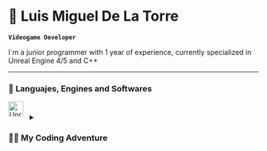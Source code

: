 # 🧿 Luis Miguel De La Torre
**`Videogame Developer`**

I´m a junior programmer with 1 year of experience, currently specialized in Unreal Engine 4/5 and C++

---

### 🧰 Languajes, Engines and Softwares

<img align="left" alt="UnrealEngine" width="30px" style="padding-right:10px;" src="https://cdn.jsdelivr.net/gh/devicons/devicon@latest/icons/unrealengine/unrealengine-original.svg" />
          
#

<details>
  <summary><h3>👨‍💻 My Coding Adventure</h3></summary>
    I started studying code as a software developer, it quickly felt boring to me since all I ended up doing were softwares that were useful and actually functional, but        didn´t feel like a "creation" to me. That´s when I discovered ✨GAME ENGINES✨ and decided to give Unity a try. It amazed me how fascinating it was to write a bit of       code and then, all of a sudden, I had created something alive(ish?)!. I decided to keep on studying and made a Master´s Degree on Videogame Programming, suffered Unreal     Engine´s wrath and, after long months of learning and practicing, ended up loving it!. Right now I´m working hard to improve myself, learn new technologies and achieve      new goals.

